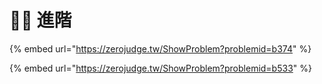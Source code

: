 # 🐱‍🏍 進階

{% embed url="https://zerojudge.tw/ShowProblem?problemid=b374" %}

{% embed url="https://zerojudge.tw/ShowProblem?problemid=b533" %}

